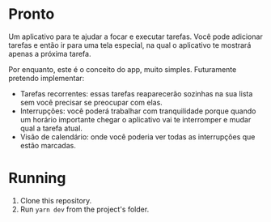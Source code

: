 # Pronto

Um aplicativo para te ajudar a focar e executar tarefas. Você pode adicionar
tarefas e então ir para uma tela especial, na qual o aplicativo te mostrará
apenas a próxima tarefa.

Por enquanto, este é o conceito do app, muito simples. Futuramente pretendo
implementar:

* Tarefas recorrentes: essas tarefas reaparecerão sozinhas na sua lista sem
  você precisar se preocupar com elas.
* Interrupções: você poderá trabalhar com tranquilidade porque quando um horário
  importante chegar o aplicativo vai te interromper e mudar qual a tarefa atual.
* Visão de calendário: onde você poderia ver todas as interrupções que estão
  marcadas.
  
# Running

1. Clone this repository.
2. Run `yarn dev` from the project's folder.
